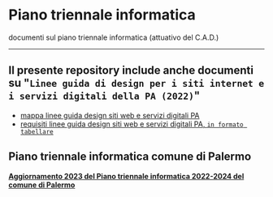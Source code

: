 # Piano triennale informatica

documenti sul piano triennale informatica (attuativo del C.A.D.)

---

## Il presente repository include anche documenti su "`Linee guida di design per i siti internet e i servizi digitali della PA (2022)`"

- [mappa linee guida design siti web e servizi digitali PA](https://docs.google.com/viewer?url=https://github.com/UO-TransizioneDigitaleComunePalermo/piano-triennale-informatica/raw/main/Linee-guida-design-siti-internet-e-servizi-digitali-PA/mappa%20Linee%20guida%20di%20design%20per%20i%20siti%20internet%20%20e%20i%20servizi%20digitali%20della%20PA.pdf) 
- [requisiti linee guida design siti web e servizi digitali PA, `in formato tabellare`](https://docs.google.com/viewer?url=https://github.com/UO-TransizioneDigitaleComunePalermo/piano-triennale-informatica/raw/main/Linee-guida-design-siti-internet-e-servizi-digitali-PA/Linee%20guida%20di%20design%20per%20i%20siti%20internet%20%20e%20i%20servizi%20digitali%20della%20PA%20-%204.%20Requisiti%20(forma%20tabellare).pdf)


## Piano triennale informatica comune di Palermo
[**Aggiornamento 2023 del Piano triennale informatica 2022-2024 del comune di Palermo**](https://docs.google.com/viewer?url=https://github.com/UO-TransizioneDigitaleComunePalermo/piano-triennale-informatica/raw/main/Comune-Palermo-piano-triennale-informatica/aggiornamento-2023-piano-triennale-informatica-2022_2024-comune-palermo/deliberazione_GC_133_12_maggio_2023_adozione_aggiornamento_2023_piano_informatica_2022-2024-completo.pdf)
